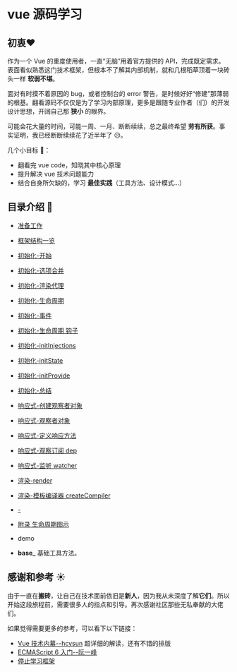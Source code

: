 # vue 源码学习

## 初衷:heart:

作为一个 Vue 的重度使用者，一直“无脑”用着官方提供的 API，完成既定需求。表面看似熟悉这门技术框架，但根本不了解其内部机制，就和几根稻草顶着一块砖头一样 **软弱不堪**。

面对有时摸不着原因的 bug，或者控制台的 error 警告，是时候好好“修建”那薄弱的根基。翻看源码不仅仅是为了学习内部原理，更多是跟随专业作者（们）的开发设计思想，开阔自己那 **狭小** 的眼界。

可能会花大量的时间，可能一周、一月、断断续续，总之最终希望 **劳有所获**。事实证明，我已经断断续续花了近半年了 :disappointed_relieved:。

几个小目标 :triangular_flag_on_post:：

- 翻看完 vue code，知晓其中核心原理
- 提升解决 vue 技术问题能力
- 结合自身所欠缺的，学习 **最佳实践**（工具方法、设计模式...）

## 目录介绍 :bookmark_tabs:

- [准备工作](./vue_learn_prepare.md)
- [框架结构一览](./vue_learn_frame.md)

- [初始化-开始](./vue_learn_init_start.md)
- [初始化-选项合并](./vue_learn_init_options.md)
- [初始化-渲染代理](./vue_learn_init_renderProxy.md)
- [初始化-生命周期](./vue_learn_init_life.md)
- [初始化-事件](./vue_learn_init_events.md)
- [初始化-生命周期 钩子](./vue_learn_init_lifeHook.md)
- [初始化-initInjections](./vue_learn_init_initInjections.md)
- [初始化-initState](./vue_learn_init_initState.md)
- [初始化-initProvide](./vue_learn_init_initProvide.md)
- [初始化-总结](./vue_learn_init_end.md)

- [响应式-创建观察者对象](./vue_learn_reactive_observe.md)
- [响应式-观察者对象](./vue_learn_reactive_Observer.md)
- [响应式-定义响应方法](./vue_learn_reactive_defineReactive.md)
- [响应式-观察订阅 dep](./vue_learn_reactive_dep.md)
- [响应式-监听 watcher](./vue_learn_reactive_watcher.md)

- [渲染-render](./vue_learn_render_parser.md)
- [渲染-模板编译器 createCompiler](./vue_learn_render_parser.md)

- [-](-)
- [附录 生命周期图示](./vue_learn_appendix_life.md)
- demo

- **base\_** 基础工具方法。

## 感谢和参考 :sunny:

由于一直在**搬砖**，让自己在技术面前依旧是**新人**，因为我从未深度了解**它们**。所以开始这段旅程前，需要很多人的指点和引导。再次感谢社区那些无私奉献的大佬们。

如果觉得需要更多的参考，可以看下以下链接：

- [Vue 技术内幕--hcysun](http://hcysun.me/vue-design/) 超详细的解读，还有不错的排版
- [ECMAScript 6 入门--阮一峰](http://es6.ruanyifeng.com/)
- [停止学习框架](https://juejin.im/post/5c1a839f518825780008537d)

